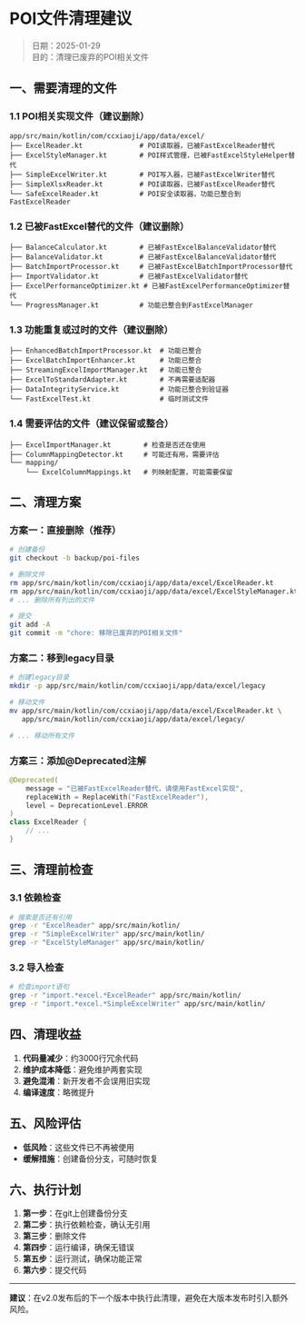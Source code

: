# POI文件清理建议

> 日期：2025-01-29  
> 目的：清理已废弃的POI相关文件

## 一、需要清理的文件

### 1.1 POI相关实现文件（建议删除）
```
app/src/main/kotlin/com/ccxiaoji/app/data/excel/
├── ExcelReader.kt              # POI读取器，已被FastExcelReader替代
├── ExcelStyleManager.kt        # POI样式管理，已被FastExcelStyleHelper替代
├── SimpleExcelWriter.kt        # POI写入器，已被FastExcelWriter替代
├── SimpleXlsxReader.kt         # POI读取器，已被FastExcelReader替代
└── SafeExcelReader.kt          # POI安全读取器，功能已整合到FastExcelReader
```

### 1.2 已被FastExcel替代的文件（建议删除）
```
├── BalanceCalculator.kt        # 已被FastExcelBalanceValidator替代
├── BalanceValidator.kt         # 已被FastExcelBalanceValidator替代
├── BatchImportProcessor.kt     # 已被FastExcelBatchImportProcessor替代
├── ImportValidator.kt          # 已被FastExcelValidator替代
├── ExcelPerformanceOptimizer.kt # 已被FastExcelPerformanceOptimizer替代
└── ProgressManager.kt          # 功能已整合到FastExcelManager
```

### 1.3 功能重复或过时的文件（建议删除）
```
├── EnhancedBatchImportProcessor.kt  # 功能已整合
├── ExcelBatchImportEnhancer.kt      # 功能已整合
├── StreamingExcelImportManager.kt   # 功能已整合
├── ExcelToStandardAdapter.kt        # 不再需要适配器
├── DataIntegrityService.kt          # 功能已整合到验证器
└── FastExcelTest.kt                 # 临时测试文件
```

### 1.4 需要评估的文件（建议保留或整合）
```
├── ExcelImportManager.kt        # 检查是否还在使用
├── ColumnMappingDetector.kt     # 可能还有用，需要评估
└── mapping/
    └── ExcelColumnMappings.kt   # 列映射配置，可能需要保留
```

## 二、清理方案

### 方案一：直接删除（推荐）
```bash
# 创建备份
git checkout -b backup/poi-files

# 删除文件
rm app/src/main/kotlin/com/ccxiaoji/app/data/excel/ExcelReader.kt
rm app/src/main/kotlin/com/ccxiaoji/app/data/excel/ExcelStyleManager.kt
# ... 删除所有列出的文件

# 提交
git add -A
git commit -m "chore: 移除已废弃的POI相关文件"
```

### 方案二：移到legacy目录
```bash
# 创建legacy目录
mkdir -p app/src/main/kotlin/com/ccxiaoji/app/data/excel/legacy

# 移动文件
mv app/src/main/kotlin/com/ccxiaoji/app/data/excel/ExcelReader.kt \
   app/src/main/kotlin/com/ccxiaoji/app/data/excel/legacy/

# ... 移动所有文件
```

### 方案三：添加@Deprecated注解
```kotlin
@Deprecated(
    message = "已被FastExcelReader替代，请使用FastExcel实现",
    replaceWith = ReplaceWith("FastExcelReader"),
    level = DeprecationLevel.ERROR
)
class ExcelReader {
    // ...
}
```

## 三、清理前检查

### 3.1 依赖检查
```bash
# 搜索是否还有引用
grep -r "ExcelReader" app/src/main/kotlin/
grep -r "SimpleExcelWriter" app/src/main/kotlin/
grep -r "ExcelStyleManager" app/src/main/kotlin/
```

### 3.2 导入检查
```bash
# 检查import语句
grep -r "import.*excel.*ExcelReader" app/src/main/kotlin/
grep -r "import.*excel.*SimpleExcelWriter" app/src/main/kotlin/
```

## 四、清理收益

1. **代码量减少**：约3000行冗余代码
2. **维护成本降低**：避免维护两套实现
3. **避免混淆**：新开发者不会误用旧实现
4. **编译速度**：略微提升

## 五、风险评估

- **低风险**：这些文件已不再被使用
- **缓解措施**：创建备份分支，可随时恢复

## 六、执行计划

1. **第一步**：在git上创建备份分支
2. **第二步**：执行依赖检查，确认无引用
3. **第三步**：删除文件
4. **第四步**：运行编译，确保无错误
5. **第五步**：运行测试，确保功能正常
6. **第六步**：提交代码

---

**建议**：在v2.0发布后的下一个版本中执行此清理，避免在大版本发布时引入额外风险。